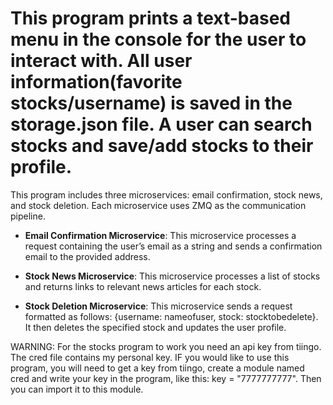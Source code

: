 # This program prints a text-based menu in the console for the user to interact with. All user information(favorite stocks/username) is saved in the storage.json file. A user can search stocks and save/add stocks to their profile.

This program includes three microservices: email confirmation, stock news, and stock deletion. Each microservice uses ZMQ as the communication pipeline.

 - **Email Confirmation Microservice**: This microservice processes a request containing the user’s email as a string and sends a confirmation email to the provided address.

 - **Stock News Microservice**: This microservice processes a list of stocks and returns links to relevant news articles for each stock. 

 - **Stock Deletion Microservice**: This microservice sends a request formatted as follows: {username: nameofuser, stock: stocktobedelete}. It then deletes the specified stock and updates the user profile.
 
WARNING: For the stocks program to work you need an api key from tiingo. The cred file contains my personal key. IF you would like to use this program, you will need to get a key from tiingo, create a module named cred and write your key in the program, like this: key = "7777777777". Then you can import it to this module.
